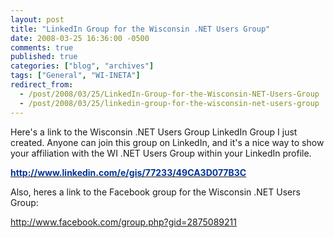 ```yaml
---
layout: post
title: "LinkedIn Group for the Wisconsin .NET Users Group"
date: 2008-03-25 16:36:00 -0500
comments: true
published: true
categories: ["blog", "archives"]
tags: ["General", "WI-INETA"]
redirect_from: 
  - /post/2008/03/25/LinkedIn-Group-for-the-Wisconsin-NET-Users-Group
  - /post/2008/03/25/linkedin-group-for-the-wisconsin-net-users-group
---
```

<!-- more -->
<p>
Here&#39;s a link to the Wisconsin .NET Users Group LinkedIn Group I just created. Anyone can join this group on LinkedIn, and it&#39;s a nice way to show your affiliation with the WI .NET Users Group within your LinkedIn profile. 
</p>
<p>
<a href="http://www.linkedin.com/e/gis/77233/49CA3D077B3C"><strong><font color="#003399">http://www.linkedin.com/e/gis/77233/49CA3D077B3C</font></strong></a> 
</p>
<p>
Also, heres a&nbsp;link to the Facebook group for the Wisconsin .NET Users Group:
</p>
<p>
<a href="http://www.facebook.com/group.php?gid=2875089211">http://www.facebook.com/group.php?gid=2875089211</a>
</p>
